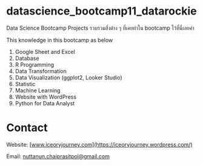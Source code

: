 # datascience_bootcamp11_datarockie
Data Science Bootcamp Projects
รวบรวมสิ่งต่าง ๆ ที่เคยทำใน bootcamp ไว้ที่นี่เลยค่า

This knowledge in this bootcamp as below
1. Google Sheet and Excel
2. Database
3. R Programming
4. Data Transformation
5. Data Visualization (ggplot2, Looker Studio)
6. Statistic
7. Machine Learning
8. Website with WordPress
9. Python for Data Analyst

# Contact
Website: [www.iceoryjourney.com](https://iceoryjourney.wordpress.com/)

Email: nuttanun.chaiprasitpol@gmail.com
